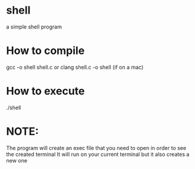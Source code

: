 # shell
a simple shell program

# How to compile

 gcc -o shell shell.c or clang shell.c -o shell (if on a mac)
  
 # How to execute
 
 ./shell
 
 # NOTE: 
 The program will create an exec file that you need to open in order to see the created terminal
 It will run on your current terminal but it also creates a new one
